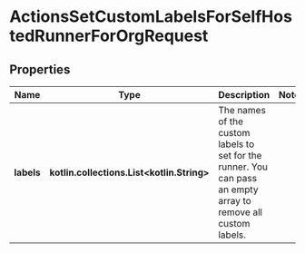 
# ActionsSetCustomLabelsForSelfHostedRunnerForOrgRequest

## Properties
Name | Type | Description | Notes
------------ | ------------- | ------------- | -------------
**labels** | **kotlin.collections.List&lt;kotlin.String&gt;** | The names of the custom labels to set for the runner. You can pass an empty array to remove all custom labels. | 



